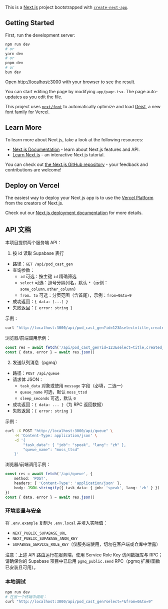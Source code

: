 This is a [Next.js](https://nextjs.org) project bootstrapped with [`create-next-app`](https://nextjs.org/docs/app/api-reference/cli/create-next-app).

## Getting Started

First, run the development server:

```bash
npm run dev
# or
yarn dev
# or
pnpm dev
# or
bun dev
```

Open [http://localhost:3000](http://localhost:3000) with your browser to see the result.

You can start editing the page by modifying `app/page.tsx`. The page auto-updates as you edit the file.

This project uses [`next/font`](https://nextjs.org/docs/app/building-your-application/optimizing/fonts) to automatically optimize and load [Geist](https://vercel.com/font), a new font family for Vercel.

## Learn More

To learn more about Next.js, take a look at the following resources:

- [Next.js Documentation](https://nextjs.org/docs) - learn about Next.js features and API.
- [Learn Next.js](https://nextjs.org/learn) - an interactive Next.js tutorial.

You can check out [the Next.js GitHub repository](https://github.com/vercel/next.js) - your feedback and contributions are welcome!

## Deploy on Vercel

The easiest way to deploy your Next.js app is to use the [Vercel Platform](https://vercel.com/new?utm_medium=default-template&filter=next.js&utm_source=create-next-app&utm_campaign=create-next-app-readme) from the creators of Next.js.

Check out our [Next.js deployment documentation](https://nextjs.org/docs/app/building-your-application/deploying) for more details.

## API 文档

本项目提供两个服务端 API：

1) 按 id 读取 Supabase 表行
- 路径：`GET /api/pod_cast_gen`
- 查询参数：
	- `id` 可选：按主键 `id` 精确筛选
	- `select` 可选：逗号分隔列名，默认 `*`（示例：`some_column,other_column`）
	- `from`、`to` 可选：分页范围（含首尾），示例：`from=0&to=9`
- 成功返回：`{ data: [...] }`
- 失败返回：`{ error: string }`

示例：

```bash
curl "http://localhost:3000/api/pod_cast_gen?id=123&select=title,created_at&from=0&to=9"
```

浏览器/前端调用示例：

```ts
const res = await fetch('/api/pod_cast_gen?id=123&select=title,created_at')
const { data, error } = await res.json()
```

2) 发送队列消息（pgmq）
- 路径：`POST /api/queue`
- 请求体 JSON：
	- `task_data` 对象或使用 `message` 字段（必填，二选一）
	- `queue_name` 可选，默认 `moss_ttsd`
	- `sleep_seconds` 可选，默认 `0`
- 成功返回：`{ data: ... }`（为 RPC 返回数据）
- 失败返回：`{ error: string }`

示例：

```bash
curl -X POST "http://localhost:3000/api/queue" \
	-H 'Content-Type: application/json' \
	-d '{
		"task_data": { "job": "speak", "lang": "zh" },
		"queue_name": "moss_ttsd"
	}'
```

浏览器/前端调用示例：

```ts
const res = await fetch('/api/queue', {
	method: 'POST',
	headers: { 'Content-Type': 'application/json' },
	body: JSON.stringify({ task_data: { job: 'speak', lang: 'zh' } })
})
const { data, error } = await res.json()
```

### 环境变量与安全

将 `.env.example` 复制为 `.env.local` 并填入实际值：

- `NEXT_PUBLIC_SUPABASE_URL`
- `NEXT_PUBLIC_SUPABASE_ANON_KEY`
- `SUPABASE_SERVICE_ROLE_KEY`（仅服务端使用，切勿在客户端或仓库中泄露）

注意：上述 API 路由运行在服务端，使用 Service Role Key 访问数据库与 RPC；请确保你的 Supabase 项目中已启用 `pgmq_public.send` RPC（pgmq 扩展/函数已安装且可用）。

### 本地调试

```bash
npm run dev
# 在另一个终端中调用：
curl "http://localhost:3000/api/pod_cast_gen?select=*&from=0&to=9"
```
